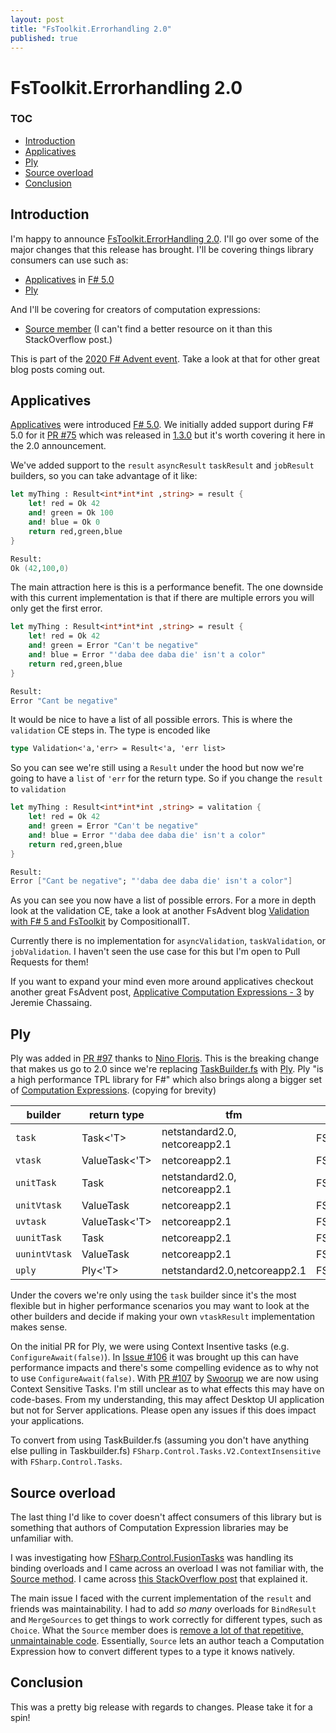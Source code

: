```yaml
---
layout: post
title: "FsToolkit.Errorhandling 2.0"
published: true
---
```


# FsToolkit.Errorhandling 2.0

### TOC

- [Introduction](#Introduction)
- [Applicatives](#Applicatives)
- [Ply](#Ply)
- [Source overload](#Source-overload)
- [Conclusion](#Conclusion)

## Introduction

I'm happy to announce [FsToolkit.ErrorHandling 2.0](https://github.com/demystifyfp/FsToolkit.ErrorHandling/releases/tag/2.0.0).  I'll go over some of the major changes that this release has brought. I'll be covering things library consumers can use such as:
  - [Applicatives](https://devblogs.microsoft.com/dotnet/announcing-f-5/#applicative-computation-expressions) in [F# 5.0](https://devblogs.microsoft.com/dotnet/announcing-f-5/)
  - [Ply](https://github.com/crowded/ply)

And I'll be covering for creators of computation expressions:
  - [Source member](https://stackoverflow.com/questions/35286541/why-would-you-use-builder-source-in-a-custom-computation-expression-builder) (I can't find a better resource on it than this StackOverflow post.)

This is part of the [2020 F# Advent event](https://sergeytihon.com/2020/10/22/f-advent-calendar-in-english-2020/).  Take a look at that for other great blog posts coming out.

## Applicatives

[Applicatives](https://devblogs.microsoft.com/dotnet/announcing-f-5/#applicative-computation-expressions) were introduced [F# 5.0](https://devblogs.microsoft.com/dotnet/announcing-f-5/). We initially added support during F# 5.0 for it [PR #75](https://github.com/demystifyfp/FsToolkit.ErrorHandling/pull/75) which was released in [1.3.0](https://github.com/demystifyfp/FsToolkit.ErrorHandling/releases/tag/1.3.0) but it's worth covering it here in the 2.0 announcement.  

We've added support to the `result` `asyncResult` `taskResult` and `jobResult` builders, so you can take advantage of it like:

```fsharp
let myThing : Result<int*int*int ,string> = result {
    let! red = Ok 42
    and! green = Ok 100
    and! blue = Ok 0
    return red,green,blue
}

Result: 
Ok (42,100,0)
```

The main attraction here is this is a performance benefit. The one downside with this current implementation is that if there are multiple errors you will only get the first error.

```fsharp
let myThing : Result<int*int*int ,string> = result {
    let! red = Ok 42
    and! green = Error "Can't be negative"
    and! blue = Error "'daba dee daba die' isn't a color"
    return red,green,blue
}

Result:
Error "Cant be negative"
```

It would be nice to have a list of all possible errors.  This is where the `validation` CE steps in. The type is encoded like

```fsharp
type Validation<'a,'err> = Result<'a, 'err list>
```

So you can see we're still using a `Result` under the hood but now we're going to have a `list` of `'err` for the return type. So if you change the `result` to `validation`

```fsharp
let myThing : Result<int*int*int ,string> = valitation {
    let! red = Ok 42
    and! green = Error "Can't be negative"
    and! blue = Error "'daba dee daba die' isn't a color"
    return red,green,blue
}

Result:
Error ["Cant be negative"; "'daba dee daba die' isn't a color"]
```

As you can see you now have a list of possible errors.  For a more in depth look at the validation CE, take a look at another FsAdvent blog [Validation with F# 5 and FsToolkit](https://www.compositional-it.com/news-blog/validation-with-f-5-and-fstoolkit/) by CompositionalIT.

Currently there is no implementation for `asyncValidation`, `taskValidation`, or `jobValidation`. I haven't seen the use case for this but I'm open to Pull Requests for them!

If you want to expand your mind even more around applicatives checkout another great FsAdvent post, [Applicative Computation Expressions - 3](https://thinkbeforecoding.com/post/2020/12/03/applicative-computation-expressions-3) by Jeremie Chassaing.

## Ply

Ply was added in [PR #97](https://github.com/demystifyfp/FsToolkit.ErrorHandling/pull/97) thanks to [Nino Floris](https://github.com/NinoFloris). This is the breaking change that makes us go to 2.0 since we're replacing [TaskBuilder.fs](https://github.com/rspeele/TaskBuilder.fs) with [Ply](https://github.com/crowded/ply). Ply "is a high performance TPL library for F#" which also brings along a bigger set of [Computation Expressions](https://github.com/crowded/ply#builders). (copying for brevity)


| builder          | return type   | tfm                           | namespace                            |
|---------------|---------------|-------------------------------|--------------------------------------|
| `task`        | Task<'T>      | netstandard2.0, netcoreapp2.1 | FSharp.Control.Tasks.Builders        |
| `vtask`       | ValueTask<'T> | netcoreapp2.1                 | FSharp.Control.Tasks.Builders        |
| `unitTask`    | Task          | netstandard2.0, netcoreapp2.1 | FSharp.Control.Tasks.Builders        |
| `unitVtask`   | ValueTask     | netcoreapp2.1                 | FSharp.Control.Tasks.Builders        |
| `uvtask`      | ValueTask<'T> | netcoreapp2.1                 | FSharp.Control.Tasks.Builders.Unsafe |
| `uunitTask`   | Task          | netcoreapp2.1                 | FSharp.Control.Tasks.Builders.Unsafe |
| `uunintVtask` | ValueTask     | netcoreapp2.1                 | FSharp.Control.Tasks.Builders.Unsafe |
| `uply`        | Ply<'T>       | netstandard2.0,netcoreapp2.1  | FSharp.Control.Tasks.Builders.Unsafe |

Under the covers we're only using the `task` builder since it's the most flexible but in higher performance scenarios you may want to look at the other builders and decide if making your own `vtaskResult` implementation makes sense.

On the initial PR for Ply, we were using Context Insentive tasks (e.g. `ConfigureAwait(false)`). In [Issue #106](https://github.com/demystifyfp/FsToolkit.ErrorHandling/issues/106#issuecomment-728674251) it was brought up this can have performance impacts and there's some compelling evidence as to why not to use `ConfigureAwait(false)`. With [PR #107](https://github.com/demystifyfp/FsToolkit.ErrorHandling/pull/107) by [Swoorup](https://github.com/Swoorup) we are now using Context Sensitive Tasks. I'm still unclear as to what effects this may have on code-bases. From my understanding, this may affect Desktop UI application but not for Server applications.  Please open any issues if this does impact your applications. 

To convert from using TaskBuilder.fs (assuming you don't have anything else pulling in Taskbuilder.fs) `FSharp.Control.Tasks.V2.ContextInsensitive` with `FSharp.Control.Tasks`.

## Source overload

The last thing I'd like to cover doesn't affect consumers of this library but is something that authors of Computation Expression libraries may be unfamiliar with. 

I was investigating how [FSharp.Control.FusionTasks](https://github.com/kekyo/FSharp.Control.FusionTasks) was handling its binding overloads and I came across an overload I was not familiar with, the [Source method](https://github.com/kekyo/FSharp.Control.FusionTasks/blob/master/FSharp.Control.FusionTasks/AsyncExtensions.fs#L194-L210). I came across [this StackOverflow post](https://stackoverflow.com/questions/35286541/why-would-you-use-builder-source-in-a-custom-computation-expression-builder) that explained it.

The main issue I faced with the current implementation of the `result` and friends was maintainability.  I had to add _so many_ overloads for `BindResult` and `MergeSources` to get things to work correctly for different types, such as `Choice`. What the `Source` member does is [remove a lot of that repetitive, unmaintainable code](https://github.com/demystifyfp/FsToolkit.ErrorHandling/pull/83/files). Essentially, `Source` lets an author teach a Computation Expression how to convert different types to a type it knows natively.


## Conclusion

This was a pretty big release with regards to changes.  Please take it for a spin!
